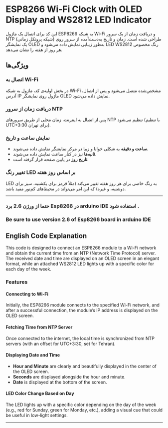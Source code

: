 # ESP8266 Wi-Fi Clock with OLED Display and WS2812 LED Indicator

این کد برای اتصال یک ماژول ESP8266 به شبکه Wi-Fi و دریافت زمان از یک سرور NTP (شبکه پروتکل زمانی) طراحی شده است. زمان و تاریخ به‌دست‌آمده از سرور روی یک نمایشگر OLED به‌طور زیبایی نمایش داده می‌شود و LED WS2812 رنگ مخصوص هر روز از هفته را نشان می‌دهد.

## ویژگی‌ها

### اتصال به Wi-Fi
در بخش اولیه‌ی کد، ماژول به شبکه Wi-Fi مشخص‌شده متصل می‌شود و پس از اتصال، آدرس IP ماژول روی نمایشگر OLED نمایش داده می‌شود.

### دریافت زمان از سرور NTP
پس از اتصال به اینترنت، زمان محلی از طریق سرورهای NTP تنظیم می‌شود (با تنظیم UTC+3:30 برای تهران).

### نمایش ساعت و تاریخ
- **ساعت و دقیقه** به شکلی خوانا و زیبا در مرکز نمایشگر نمایش داده می‌شوند.
- **ثانیه‌ها** نیز در کنار ساعت نمایش داده می‌شوند.
- **تاریخ روز** در پایین صفحه قرار گرفته است.

### تغییر رنگ LED بر اساس روز هفته
LED به رنگ خاصی برای هر روز هفته تغییر می‌کند (مثلاً قرمز برای یکشنبه، سبز برای دوشنبه، و غیره) که این امر می‌تواند در محیط‌های کم‌نور مفید باشد.

---
### حتما از ورژن 2.6 برد Esp8266 در arduino IDE استفاده شود .
### Be sure to use version 2.6 of Esp8266 board in arduino IDE

## English Code Explanation

This code is designed to connect an ESP8266 module to a Wi-Fi network and obtain the current time from an NTP (Network Time Protocol) server. The received date and time are displayed on an OLED screen in an elegant format, while an attached WS2812 LED lights up with a specific color for each day of the week.

### Features

#### Connecting to Wi-Fi
Initially, the ESP8266 module connects to the specified Wi-Fi network, and after a successful connection, the module’s IP address is displayed on the OLED screen.

#### Fetching Time from NTP Server
Once connected to the internet, the local time is synchronized from NTP servers (with an offset for UTC+3:30, set for Tehran).

#### Displaying Date and Time
- **Hour and Minute** are clearly and beautifully displayed in the center of the OLED screen.
- **Seconds** are displayed alongside the hour and minute.
- **Date** is displayed at the bottom of the screen.

#### LED Color Change Based on Day
The LED lights up with a specific color depending on the day of the week (e.g., red for Sunday, green for Monday, etc.), adding a visual cue that could be useful in low-light settings.

---


